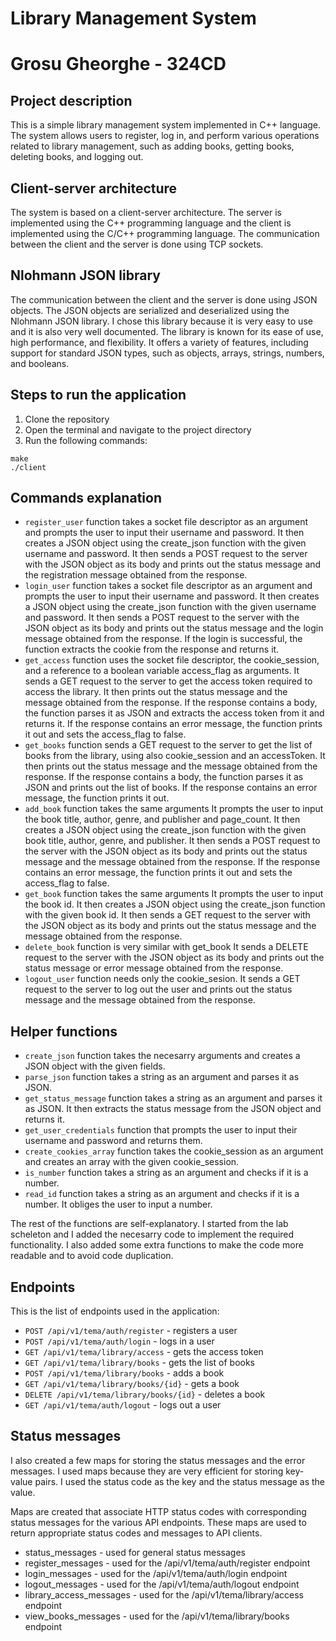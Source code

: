 # Library Management System
# Grosu Gheorghe - 324CD

## Project description
This is a simple library management system implemented in C++ language. The system allows users to register, log in, and perform various operations related to library management, such as adding books, getting books, deleting books, and logging out.

## Client-server architecture
The system is based on a client-server architecture. The server is implemented using the C++ programming language and the client is implemented using the C/C++ programming language. The communication between the client and the server is done using TCP sockets.

## Nlohmann JSON library
The communication between the client and the server is done using JSON objects. The JSON objects are serialized and deserialized using the Nlohmann JSON library. I chose this library because it is very easy to use and it is also very well documented. The library is known for its ease of use, high performance, and flexibility. It offers a variety of features, including support for standard JSON types, such as objects, arrays, strings, numbers, and booleans.

## Steps to run the application
1. Clone the repository
2. Open the terminal and navigate to the project directory
3. Run the following commands:
```
make
./client
```

## Commands explanation
- `register_user` function takes a socket file descriptor as an argument and prompts the user to input their username and password. It then creates a JSON object using the create_json function with the given username and password. It then sends a POST request to the server with the JSON object as its body and prints out the status message and the registration message obtained from the response.
- `login_user` function takes a socket file descriptor as an argument and prompts the user to input their username and password. It then creates a JSON object using the create_json function with the given username and password. It then sends a POST request to the server with the JSON object as its body and prints out the status message and the login message obtained from the response. If the login is successful, the function extracts the cookie from the response and returns it.
- `get_access` function uses the socket file descriptor, the cookie_session, and a reference to a boolean variable access_flag as arguments. It sends a GET request to the server to get the access token required to access the library. It then prints out the status message and the message obtained from the response. If the response contains a body, the function parses it as JSON and extracts the access token from it and returns it. If the response contains an error message, the function prints it out and sets the access_flag to false.
- `get_books` function sends a GET request to the server to get the list of books from the library, using also cookie_session and an accessToken. It then prints out the status message and the message obtained from the response. If the response contains a body, the function parses it as JSON and prints out the list of books. If the response contains an error message, the function prints it out.
- `add_book` function takes the same arguments It prompts the user to input the book title, author, genre, and publisher and page_count. It then creates a JSON object using the create_json function with the given book title, author, genre, and publisher. It then sends a POST request to the server with the JSON object as its body and prints out the status message and the message obtained from the response. If the response contains an error message, the function prints it out and sets the access_flag to false.
- `get_book` function takes the same arguments It prompts the user to input the book id. It then creates a JSON object using the create_json function with the given book id. It then sends a GET request to the server with the JSON object as its body and prints out the status message and the message obtained from the response.
- `delete_book` function is very similar with get_book It sends a DELETE request to the server with the JSON object as its body and prints out the status message or error message obtained from the response.
- `logout_user` function needs only the cookie_sesion. It sends a GET request to the server to log out the user and prints out the status message and the message obtained from the response.

## Helper functions
- `create_json` function takes the necesarry arguments and creates a JSON object with the given fields.
- `parse_json` function takes a string as an argument and parses it as JSON.
- `get_status_message` function takes a string as an argument and parses it as JSON. It then extracts the status message from the JSON object and returns it.
- `get_user_credentials` function that prompts the user to input their username and password and returns them.
- `create_cookies_array` function takes the cookie_session as an argument and creates an array with the given cookie_session.
- `is_number` function takes a string as an argument and checks if it is a number.
- `read_id` function takes a string as an argument and checks if it is a number. It obliges the user to input a number.

The rest of the functions are self-explanatory. I started from the lab scheleton and I added the necesarry code to implement the required functionality. I also added some extra functions to make the code more readable and to avoid code duplication. 

## Endpoints
This is the list of endpoints used in the application:

- `POST /api/v1/tema/auth/register` - registers a user
- `POST /api/v1/tema/auth/login` - logs in a user
- `GET /api/v1/tema/library/access` - gets the access token
- `GET /api/v1/tema/library/books` - gets the list of books
- `POST /api/v1/tema/library/books` - adds a book
- `GET /api/v1/tema/library/books/{id}` - gets a book
- `DELETE /api/v1/tema/library/books/{id}` - deletes a book
- `GET /api/v1/tema/auth/logout` - logs out a user


## Status messages
I also created a few maps for storing the status messages and the error messages. I used maps because they are very efficient for storing key-value pairs. I used the status code as the key and the status message as the value.

Maps are created that associate HTTP status codes with corresponding status messages for the various API endpoints. These maps are used to return appropriate status codes and messages to API clients.

- status_messages - used for general status messages
- register_messages - used for the /api/v1/tema/auth/register endpoint
- login_messages - used for the /api/v1/tema/auth/login endpoint
- logout_messages - used for the /api/v1/tema/auth/logout endpoint
- library_access_messages - used for the /api/v1/tema/library/access endpoint
- view_books_messages - used for the /api/v1/tema/library/books endpoint

